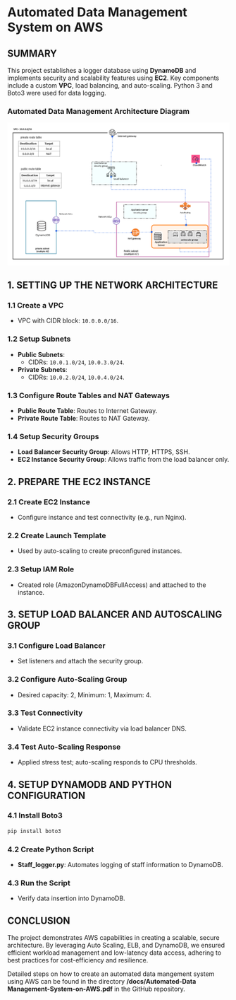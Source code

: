 # Automated Data Management System on AWS
## SUMMARY

This project establishes a logger database using **DynamoDB** and implements security and scalability features using **EC2**. Key components include a custom **VPC**, load balancing, and auto-scaling. Python 3 and Boto3 were used for data logging.

### Automated Data Management Architecture Diagram
![](assets/architecture%20diagram.png)


## 1. SETTING UP THE NETWORK ARCHITECTURE

### 1.1 Create a VPC
- VPC with CIDR block: `10.0.0.0/16`.

### 1.2 Setup Subnets
- **Public Subnets**: 
  - CIDRs: `10.0.1.0/24`, `10.0.3.0/24`.
- **Private Subnets**: 
  - CIDRs: `10.0.2.0/24`, `10.0.4.0/24`.

### 1.3 Configure Route Tables and NAT Gateways
- **Public Route Table**: Routes to Internet Gateway.
- **Private Route Table**: Routes to NAT Gateway.

### 1.4 Setup Security Groups
- **Load Balancer Security Group**: Allows HTTP, HTTPS, SSH.
- **EC2 Instance Security Group**: Allows traffic from the load balancer only.

## 2. PREPARE THE EC2 INSTANCE

### 2.1 Create EC2 Instance
- Configure instance and test connectivity (e.g., run Nginx).

### 2.2 Create Launch Template
- Used by auto-scaling to create preconfigured instances.

### 2.3 Setup IAM Role
- Created role (AmazonDynamoDBFullAccess) and attached to the instance.

## 3. SETUP LOAD BALANCER AND AUTOSCALING GROUP

### 3.1 Configure Load Balancer
- Set listeners and attach the security group.

### 3.2 Configure Auto-Scaling Group
- Desired capacity: 2, Minimum: 1, Maximum: 4.

### 3.3 Test Connectivity
- Validate EC2 instance connectivity via load balancer DNS.

### 3.4 Test Auto-Scaling Response
- Applied stress test; auto-scaling responds to CPU thresholds.

## 4. SETUP DYNAMODB AND PYTHON CONFIGURATION

### 4.1 Install Boto3
```bash
pip install boto3
```

### 4.2 Create Python Script
- **Staff_logger.py**: Automates logging of staff information to DynamoDB.

### 4.3 Run the Script
- Verify data insertion into DynamoDB.

## CONCLUSION

The project demonstrates AWS capabilities in creating a scalable, secure architecture. By leveraging Auto Scaling, ELB, and DynamoDB, we ensured efficient workload management and low-latency data access, adhering to best practices for cost-efficiency and resilience.

Detailed steps on how to create an automated data mangement system using AWS can be found in the directory **/docs/Automated-Data Management-System-on-AWS.pdf** in the GitHub repository.

